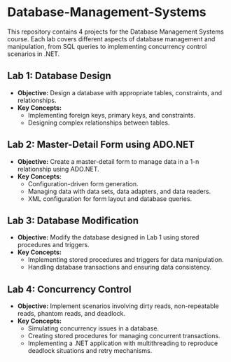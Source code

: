 # Database-Management-Systems

This repository contains 4 projects for the Database Management Systems course. Each lab covers different aspects of database management and manipulation, from SQL queries to implementing concurrency control scenarios in .NET.

## Lab 1: Database Design
- **Objective:** Design a database with appropriate tables, constraints, and relationships.
- **Key Concepts:**
  - Implementing foreign keys, primary keys, and constraints.
  - Designing complex relationships between tables.
  
## Lab 2: Master-Detail Form using ADO.NET
- **Objective:** Create a master-detail form to manage data in a 1-n relationship using ADO.NET.
- **Key Concepts:**
  - Configuration-driven form generation.
  - Managing data with data sets, data adapters, and data readers.
  - XML configuration for form layout and database queries.
  
## Lab 3: Database Modification
- **Objective:** Modify the database designed in Lab 1 using stored procedures and triggers.
- **Key Concepts:**
  - Implementing stored procedures and triggers for data manipulation.
  - Handling database transactions and ensuring data consistency.
  
## Lab 4: Concurrency Control
- **Objective:** Implement scenarios involving dirty reads, non-repeatable reads, phantom reads, and deadlock.
- **Key Concepts:**
  - Simulating concurrency issues in a database.
  - Creating stored procedures for managing concurrent transactions.
  - Implementing a .NET application with multithreading to reproduce deadlock situations and retry mechanisms.

